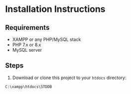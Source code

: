 # Installation Instructions

## Requirements

- XAMPP or any PHP/MySQL stack
- PHP 7.x or 8.x
- MySQL server

## Steps

1. Download or clone this project to your `htdocs` directory:

```bash
C:\xampp\htdocs\STDDB
